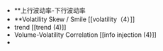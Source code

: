 - **上行波动率-下行波动率
- **Volatility Skew / Smile [[volatility（4）]]
- trend [[trend (4)]]
- Volume-Volatility Correlation [[info injection (4)]]
- 